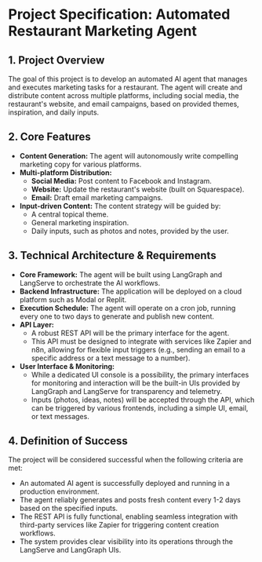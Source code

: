 # Project Specification: Automated Restaurant Marketing Agent

## 1. Project Overview

The goal of this project is to develop an automated AI agent that manages and executes marketing tasks for a restaurant. The agent will create and distribute content across multiple platforms, including social media, the restaurant's website, and email campaigns, based on provided themes, inspiration, and daily inputs.

## 2. Core Features

- **Content Generation:** The agent will autonomously write compelling marketing copy for various platforms.
- **Multi-platform Distribution:**
    - **Social Media:** Post content to Facebook and Instagram.
    - **Website:** Update the restaurant's website (built on Squarespace).
    - **Email:** Draft email marketing campaigns.
- **Input-driven Content:** The content strategy will be guided by:
    - A central topical theme.
    - General marketing inspiration.
    - Daily inputs, such as photos and notes, provided by the user.

## 3. Technical Architecture & Requirements

- **Core Framework:** The agent will be built using LangGraph and LangServe to orchestrate the AI workflows.
- **Backend Infrastructure:** The application will be deployed on a cloud platform such as Modal or Replit.
- **Execution Schedule:** The agent will operate on a cron job, running every one to two days to generate and publish new content.
- **API Layer:**
    - A robust REST API will be the primary interface for the agent.
    - This API must be designed to integrate with services like Zapier and n8n, allowing for flexible input triggers (e.g., sending an email to a specific address or a text message to a number).
- **User Interface & Monitoring:**
    - While a dedicated UI console is a possibility, the primary interfaces for monitoring and interaction will be the built-in UIs provided by LangGraph and LangServe for transparency and telemetry.
    - Inputs (photos, ideas, notes) will be accepted through the API, which can be triggered by various frontends, including a simple UI, email, or text messages.

## 4. Definition of Success

The project will be considered successful when the following criteria are met:

- An automated AI agent is successfully deployed and running in a production environment.
- The agent reliably generates and posts fresh content every 1-2 days based on the specified inputs.
- The REST API is fully functional, enabling seamless integration with third-party services like Zapier for triggering content creation workflows.
- The system provides clear visibility into its operations through the LangServe and LangGraph UIs.
